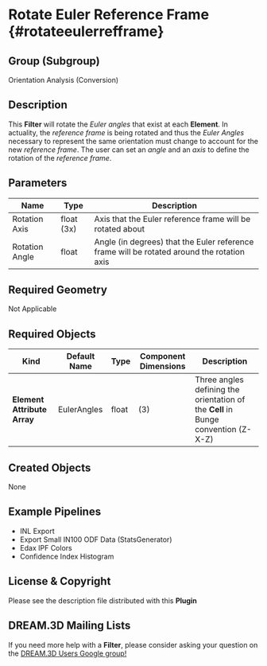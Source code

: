 Rotate Euler Reference Frame {#rotateeulerrefframe}
=============

## Group (Subgroup) ##

Orientation Analysis (Conversion)

## Description ##

This **Filter** will rotate the *Euler angles* that exist at each **Element**.  In actuality, the *reference frame* is being rotated and thus the *Euler Angles* necessary to represent the same orientation must change to account for the new *reference frame*.  The user can set an *angle* and an *axis* to define the rotation of the *reference frame*.

## Parameters ##

| Name | Type | Description |
|------|------|-------------|
| Rotation Axis | float (3x) | Axis that the Euler reference frame will be rotated about |
| Rotation Angle | float | Angle (in degrees) that the Euler reference frame will be rotated around the rotation axis |

## Required Geometry ##

Not Applicable

## Required Objects ##

| Kind | Default Name | Type | Component Dimensions | Description |
|------|--------------|------|----------------------|-------------|
| **Element Attribute Array** | EulerAngles | float | (3) | Three angles defining the orientation of the **Cell** in Bunge convention (Z-X-Z) |

## Created Objects ##

None

## Example Pipelines ##

+ INL Export
+ Export Small IN100 ODF Data (StatsGenerator)
+ Edax IPF Colors
+ Confidence Index Histogram

## License & Copyright ##

Please see the description file distributed with this **Plugin**

## DREAM.3D Mailing Lists ##

If you need more help with a **Filter**, please consider asking your question on the [DREAM.3D Users Google group!](https://groups.google.com/forum/?hl=en#!forum/dream3d-users)


